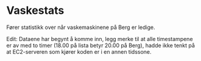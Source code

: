 Vaskestats
==========

Fører statistikk over når vaskemaskinene på Berg er ledige.

Edit: Dataene har begynt å komme inn, legg merke til at alle timestampene er av med to timer (18.00 på lista betyr 20.00 på Berg), hadde ikke tenkt på at EC2-serveren som kjører koden er i en annen tidssone.